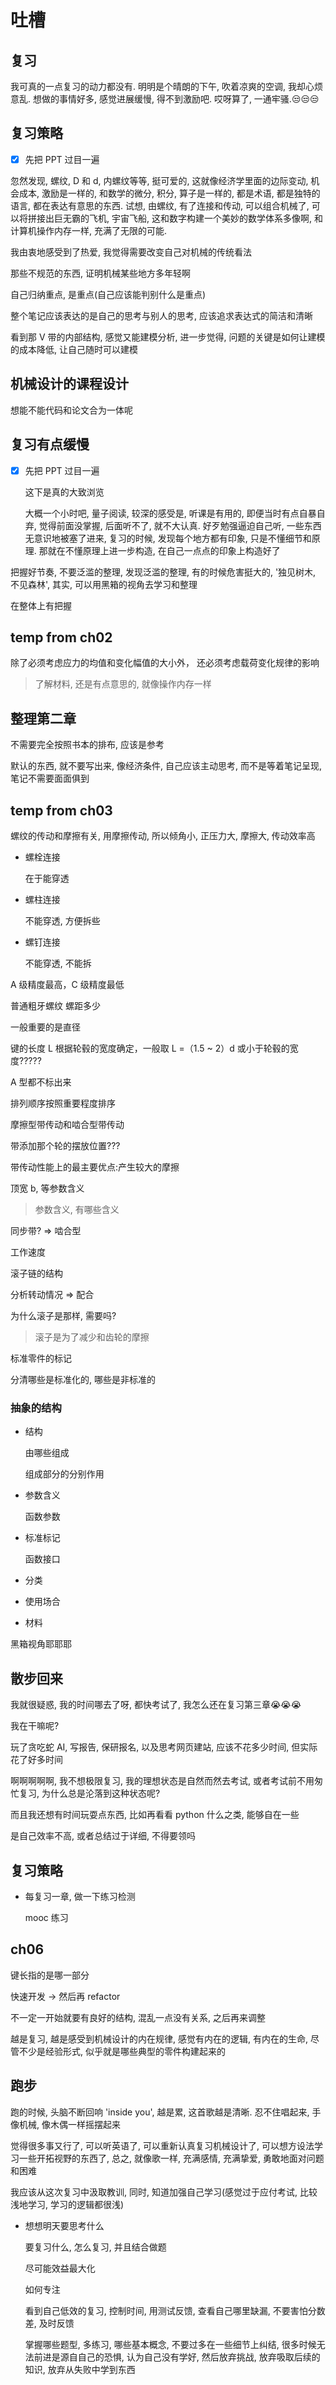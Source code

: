 # 吐槽

## 复习

我可真的一点复习的动力都没有. 明明是个晴朗的下午, 吹着凉爽的空调, 我却心烦意乱. 想做的事情好多, 感觉进展缓慢, 得不到激励吧. 哎呀算了, 一通牢骚.:unamused::unamused::unamused:

## 复习策略

- [x] 先把 PPT 过目一遍

忽然发现, 螺纹, D 和 d, 内螺纹等等, 挺可爱的, 这就像经济学里面的边际变动, 机会成本, 激励是一样的, 和数学的微分, 积分, 算子是一样的, 都是术语, 都是独特的语言, 都在表达有意思的东西. 试想, 由螺纹, 有了连接和传动, 可以组合机械了, 可以将拼接出巨无霸的飞机, 宇宙飞船, 这和数字构建一个美妙的数学体系多像啊, 和计算机操作内存一样, 充满了无限的可能.

我由衷地感受到了热爱, 我觉得需要改变自己对机械的传统看法

那些不规范的东西, 证明机械某些地方多年轻啊

自己归纳重点, 是重点(自己应该能判别什么是重点)

整个笔记应该表达的是自己的思考与别人的思考, 应该追求表达式的简洁和清晰

看到那 V 带的内部结构, 感觉又能建模分析, 进一步觉得, 问题的关键是如何让建模的成本降低, 让自己随时可以建模

## 机械设计的课程设计

想能不能代码和论文合为一体呢

## 复习有点缓慢

- [x] 先把 PPT 过目一遍

  这下是真的大致浏览

  大概一个小时吧, 量子阅读, 较深的感受是, 听课是有用的, 即便当时有点自暴自弃, 觉得前面没掌握, 后面听不了, 就不大认真. 好歹勉强逼迫自己听, 一些东西无意识地被塞了进来, 复习的时候, 发现每个地方都有印象, 只是不懂细节和原理. 那就在不懂原理上进一步构造, 在自己一点点的印象上构造好了

把握好节奏, 不要泛滥的整理, 发现泛滥的整理, 有的时候危害挺大的, '独见树木, 不见森林', 其实, 可以用黑箱的视角去学习和整理

在整体上有把握

## temp from ch02

除了必须考虑应力的均值和变化幅值的大小外，
还必须考虑载荷变化规律的影响

> 了解材料, 还是有点意思的, 就像操作内存一样

## 整理第二章

不需要完全按照书本的排布, 应该是参考

默认的东西, 就不要写出来, 像经济条件, 自己应该主动思考, 而不是等着笔记呈现, 笔记不需要面面俱到

## temp from ch03

螺纹的传动和摩擦有关, 用摩擦传动, 所以倾角小, 正压力大, 摩擦大, 传动效率高

- 螺栓连接

  在于能穿透

- 螺柱连接

  不能穿透, 方便拆些

- 螺钉连接

  不能穿透, 不能拆

A 级精度最高，C 级精度最低

普通粗牙螺纹 螺距多少

一般重要的是直径

键的长度 L 根据轮毂的宽度确定，一般取 L =（1.5 ~ 2）d 或小于轮毂的宽度?????

A 型都不标出来

排列顺序按照重要程度排序

摩擦型带传动和啮合型带传动

带添加那个轮的摆放位置???

带传动性能上的最主要优点:产生较大的摩擦

顶宽 b, 等参数含义

> 参数含义, 有哪些含义

同步带? => 啮合型

工作速度

滚子链的结构

分析转动情况 => 配合

为什么滚子是那样, 需要吗?

> 滚子是为了减少和齿轮的摩擦

标准零件的标记

分清哪些是标准化的, 哪些是非标准的

### 抽象的结构

- 结构

  由哪些组成

  组成部分的分别作用

- 参数含义

  函数参数

- 标准标记

  函数接口

- 分类

- 使用场合

- 材料

黑箱视角耶耶耶

## 散步回来

我就很疑惑, 我的时间哪去了呀, 都快考试了, 我怎么还在复习第三章:sob::sob::sob:

我在干嘛呢?

玩了贪吃蛇 AI, 写报告, 保研报名, 以及思考网页建站, 应该不花多少时间, 但实际花了好多时间

啊啊啊啊啊, 我不想极限复习, 我的理想状态是自然而然去考试, 或者考试前不用匆忙复习, 为什么总是沦落到这种状态呢?

而且我还想有时间玩耍点东西, 比如再看看 python 什么之类, 能够自在一些

是自己效率不高, 或者总结过于详细, 不得要领吗

## 复习策略

- 每复习一章, 做一下练习检测

  mooc 练习

## ch06

键长指的是哪一部分

快速开发 -> 然后再 refactor

不一定一开始就要有良好的结构, 混乱一点没有关系, 之后再来调整

越是复习, 越是感受到机械设计的内在规律, 感觉有内在的逻辑, 有内在的生命, 尽管不少是经验形式, 似乎就是哪些典型的零件构建起来的

## 跑步

跑的时候, 头脑不断回响 'inside you', 越是累, 这首歌越是清晰. 忍不住唱起来, 手像机械, 像木偶一样摇摆起来

觉得很多事又行了, 可以听英语了, 可以重新认真复习机械设计了, 可以想方设法学习一些开拓视野的东西了, 总之, 就像歌一样, 充满感情, 充满挚爱, 勇敢地面对问题和困难

我应该从这次复习中汲取教训, 同时, 知道加强自己学习(感觉过于应付考试, 比较浅地学习, 学习的逻辑都很浅)

- 想想明天要思考什么

  要复习什么, 怎么复习, 并且结合做题

  尽可能效益最大化

  如何专注

  看到自己低效的复习, 控制时间, 用测试反馈, 查看自己哪里缺漏, 不要害怕分数差, 及时反馈

  掌握哪些题型, 多练习, 哪些基本概念, 不要过多在一些细节上纠结, 很多时候无法前进是源自自己的恐惧, 认为自己没有学好, 然后放弃挑战, 放弃吸取后续的知识, 放弃从失败中学到东西

